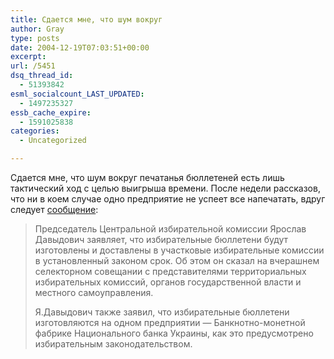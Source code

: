 ```yaml
---
title: Сдается мне, что шум вокруг
author: Gray
type: posts
date: 2004-12-19T07:03:51+00:00
excerpt:
url: /5451
dsq_thread_id:
  - 51393842
esml_socialcount_LAST_UPDATED:
  - 1497235327
essb_cache_expire:
  - 1591025838
categories:
  - Uncategorized

---
```








Сдается мне, что шум вокруг печатанья бюллетеней есть лишь тактический ход с целью выигрыша времени. После недели рассказов, что ни в коем случае одно предприятие не успеет все напечатать, вдруг следует <a href="http://www.liga.net/news/show/?id=132251" target="_blank">сообщение</a>:

> Председатель Центральной избирательной комиссии Ярослав Давыдович заявляет, что избирательные бюллетени будут изготовлены и доставлены в участковые избирательные комиссии в установленный законом срок. Об этом он сказал на вчерашнем селекторном совещании с представителями территориальных избирательных комиссий, органов государственной власти и местного самоуправления.
> 
> Я.Давыдович также заявил, что избирательные бюллетени изготовляются на одном предприятии &#8212; Банкнотно-монетной фабрике Национального банка Украины, как это предусмотрено избирательным законодательством.